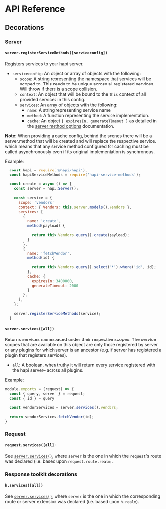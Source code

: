 # API Reference

## Decorations

### Server

#### `server.registerServiceMethods([serviceconfig])`

Registers services to your hapi server.

- `serviceconfig`: An object or array of objects with the following:
  - `scope`: A string representing the namespace that services will be scoped to. This needs to be unique across all registered services. Will throw if there is a scope collision.
  - `context`: An object that will be bound to the `this` context of all provided services in this config.
  - `services`: An array of objects with the following:
    - `name`: A string representing service name
    - `method`: A function representing the service implementation.
    - `cache`: An object `{ expiresIn, generateTimeout }` as detailed in the [server method options](https://github.com/hapijs/hapi/blob/master/API.md#server.method()) documentation.

**Note:** When providing a cache config, behind the scenes there will be a server.method that will be created and will replace the respective service.
which means that any service method configured for caching must be called asynchronously even if its original implementation is synchronous.

Example:
```js
  const hapi = require('@hapi/hapi');
  const hapiServiceMethods = require('hapi-service-methods');
  
  const create = async () => {
    const server = hapi.Server();
    
    const service = {
      scope: 'vendors',
      context: { Vendors: this.server.models().Vendors },
      services: [
        {
          name: 'create',
          method(payload) {
            
            return this.Vendors.query().create(payload);
          }
        },
        {
          name: 'fetchVendor',
          method(id) {
            
            return this.Vendors.query().select('*').where('id', id);
          },
          cache: {
            expiresIn: 3400000,
            generateTimeout: 2000
          }
        },
      ],
    };
    
    server.registerServiceMethods(service);
  }
```

 
#### `server.services([all])`

Returns services namespaced under their respective scopes. The service scopes that are available on this object are only those
registered by server or any plugins for which server is an ancestor (e.g. if server has registered a plugin that registers services).

- `all`: A boolean, when truthy it will return every service registered with the hapi server– across all plugins.

Example:
```js
module.exports = (request) => {
  const { query, server } = request;
  const { id } = query;
  
  const vendorServices = server.services().vendors;
  
  return vendorServices.fetchVendor(id);
}
```

### Request

#### `request.services([all])`

See [`server.services()`](#serverservicesall), where `server` is the one in which the `request`'s route was declared (i.e. based upon `request.route.realm`).

### Response toolkit decorations

#### `h.services([all])`

See [`server.services()`](#serverservicesall), where `server` is the one in which the corresponding route or server extension was declared (i.e. based upon `h.realm`).
